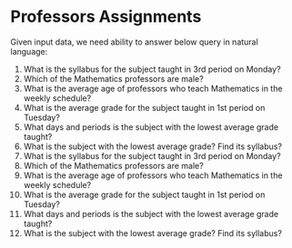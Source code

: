 Professors Assignments
======================
Given input data, we need ability to answer below query in natural language:
1. What is the syllabus for the subject taught in 3rd period on Monday?
2. Which of the Mathematics professors are male?
3. What is the average age of professors who teach Mathematics in the weekly schedule?
4. What is the average grade for the subject taught in 1st period on Tuesday?
5. What days and periods is the subject with the lowest average grade taught?
6. What is the subject with the lowest average grade? Find its syllabus?
7. What is the syllabus for the subject taught in 3rd period on Monday?
8. Which of the Mathematics professors are male?
9. What is the average age of professors who teach Mathematics in the weekly schedule?
10. What is the average grade for the subject taught in 1st period on Tuesday?
11. What days and periods is the subject with the lowest average grade taught?
12. What is the subject with the lowest average grade? Find its syllabus?